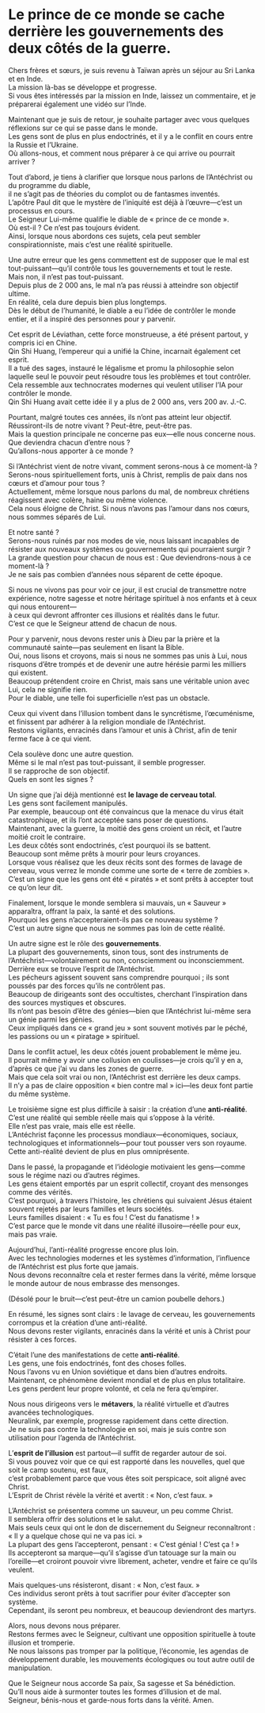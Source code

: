 # Le prince de ce monde se cache derrière les gouvernements des deux côtés de la guerre.  

Chers frères et sœurs, je suis revenu à Taïwan après un séjour au Sri Lanka et en Inde.  
La mission là-bas se développe et progresse.  
Si vous êtes intéressés par la mission en Inde, laissez un commentaire, et je préparerai également une vidéo sur l’Inde.  

Maintenant que je suis de retour, je souhaite partager avec vous quelques réflexions sur ce qui se passe dans le monde.  
Les gens sont de plus en plus endoctrinés, et il y a le conflit en cours entre la Russie et l’Ukraine.  
Où allons-nous, et comment nous préparer à ce qui arrive ou pourrait arriver ?  

Tout d’abord, je tiens à clarifier que lorsque nous parlons de l’Antéchrist ou du programme du diable,  
il ne s’agit pas de théories du complot ou de fantasmes inventés.  
L’apôtre Paul dit que le mystère de l’iniquité est déjà à l’œuvre—c’est un processus en cours.  
Le Seigneur Lui-même qualifie le diable de « prince de ce monde ».  
Où est-il ? Ce n’est pas toujours évident.  
Ainsi, lorsque nous abordons ces sujets, cela peut sembler conspirationniste, mais c’est une réalité spirituelle.  

Une autre erreur que les gens commettent est de supposer que le mal est tout-puissant—qu’il contrôle tous les gouvernements et tout le reste.  
Mais non, il n’est pas tout-puissant.  
Depuis plus de 2 000 ans, le mal n’a pas réussi à atteindre son objectif ultime.  
En réalité, cela dure depuis bien plus longtemps.  
Dès le début de l’humanité, le diable a eu l’idée de contrôler le monde entier, et il a inspiré des personnes pour y parvenir.  

Cet esprit de Léviathan, cette force monstrueuse, a été présent partout, y compris ici en Chine.  
Qin Shi Huang, l’empereur qui a unifié la Chine, incarnait également cet esprit.  
Il a tué des sages, instauré le légalisme et promu la philosophie selon laquelle seul le pouvoir peut résoudre tous les problèmes et tout contrôler.  
Cela ressemble aux technocrates modernes qui veulent utiliser l’IA pour contrôler le monde.  
Qin Shi Huang avait cette idée il y a plus de 2 000 ans, vers 200 av. J.-C.  

Pourtant, malgré toutes ces années, ils n’ont pas atteint leur objectif.  
Réussiront-ils de notre vivant ? Peut-être, peut-être pas.  
Mais la question principale ne concerne pas eux—elle nous concerne nous.  
Que deviendra chacun d’entre nous ?  
Qu’allons-nous apporter à ce monde ?  

Si l’Antéchrist vient de notre vivant, comment serons-nous à ce moment-là ?  
Serons-nous spirituellement forts, unis à Christ, remplis de paix dans nos cœurs et d’amour pour tous ?  
Actuellement, même lorsque nous parlons du mal, de nombreux chrétiens réagissent avec colère, haine ou même violence.  
Cela nous éloigne de Christ. Si nous n’avons pas l’amour dans nos cœurs, nous sommes séparés de Lui.  

Et notre santé ?  
Serons-nous ruinés par nos modes de vie, nous laissant incapables de résister aux nouveaux systèmes ou gouvernements qui pourraient surgir ?  
La grande question pour chacun de nous est : Que deviendrons-nous à ce moment-là ?  
Je ne sais pas combien d’années nous séparent de cette époque.  

Si nous ne vivons pas pour voir ce jour, il est crucial de transmettre notre expérience, notre sagesse et notre héritage spirituel à nos enfants et à ceux qui nous entourent—  
à ceux qui devront affronter ces illusions et réalités dans le futur.  
C’est ce que le Seigneur attend de chacun de nous.  

Pour y parvenir, nous devons rester unis à Dieu par la prière et la communauté sainte—pas seulement en lisant la Bible.  
Oui, nous lisons et croyons, mais si nous ne sommes pas unis à Lui, nous risquons d’être trompés et de devenir une autre hérésie parmi les milliers qui existent.  
Beaucoup prétendent croire en Christ, mais sans une véritable union avec Lui, cela ne signifie rien.  
Pour le diable, une telle foi superficielle n’est pas un obstacle.  

Ceux qui vivent dans l’illusion tombent dans le syncrétisme, l’œcuménisme, et finissent par adhérer à la religion mondiale de l’Antéchrist.  
Restons vigilants, enracinés dans l’amour et unis à Christ, afin de tenir ferme face à ce qui vient.

Cela soulève donc une autre question.  
Même si le mal n’est pas tout-puissant, il semble progresser.  
Il se rapproche de son objectif.  
Quels en sont les signes ?  

Un signe que j’ai déjà mentionné est **le lavage de cerveau total**.  
Les gens sont facilement manipulés.  
Par exemple, beaucoup ont été convaincus que la menace du virus était catastrophique, et ils l’ont acceptée sans poser de questions.  
Maintenant, avec la guerre, la moitié des gens croient un récit, et l’autre moitié croit le contraire.  
Les deux côtés sont endoctrinés, c’est pourquoi ils se battent.  
Beaucoup sont même prêts à mourir pour leurs croyances.  
Lorsque vous réalisez que les deux récits sont des formes de lavage de cerveau, vous verrez le monde comme une sorte de « terre de zombies ».  
C’est un signe que les gens ont été « piratés » et sont prêts à accepter tout ce qu’on leur dit.  

Finalement, lorsque le monde semblera si mauvais, un « Sauveur » apparaîtra, offrant la paix, la santé et des solutions.  
Pourquoi les gens n’accepteraient-ils pas ce nouveau système ?  
C’est un autre signe que nous ne sommes pas loin de cette réalité.  

Un autre signe est le rôle des **gouvernements**.  
La plupart des gouvernements, sinon tous, sont des instruments de l’Antéchrist—volontairement ou non, consciemment ou inconsciemment.  
Derrière eux se trouve l’esprit de l’Antéchrist.  
Les pécheurs agissent souvent sans comprendre pourquoi ; ils sont poussés par des forces qu’ils ne contrôlent pas.  
Beaucoup de dirigeants sont des occultistes, cherchant l’inspiration dans des sources mystiques et obscures.  
Ils n’ont pas besoin d’être des génies—bien que l’Antéchrist lui-même sera un génie parmi les génies.  
Ceux impliqués dans ce « grand jeu » sont souvent motivés par le péché, les passions ou un « piratage » spirituel.  

Dans le conflit actuel, les deux côtés jouent probablement le même jeu.  
Il pourrait même y avoir une collusion en coulisses—je crois qu’il y en a, d’après ce que j’ai vu dans les zones de guerre.  
Mais que cela soit vrai ou non, l’Antéchrist est derrière les deux camps.  
Il n’y a pas de claire opposition « bien contre mal » ici—les deux font partie du même système.  

Le troisième signe est plus difficile à saisir : la création d’une **anti-réalité**.  
C’est une réalité qui semble réelle mais qui s’oppose à la vérité.  
Elle n’est pas vraie, mais elle est réelle.  
L’Antéchrist façonne les processus mondiaux—économiques, sociaux, technologiques et informationnels—pour tout pousser vers son royaume.  
Cette anti-réalité devient de plus en plus omniprésente.  

Dans le passé, la propagande et l’idéologie motivaient les gens—comme sous le régime nazi ou d’autres régimes.  
Les gens étaient emportés par un esprit collectif, croyant des mensonges comme des vérités.  
C’est pourquoi, à travers l’histoire, les chrétiens qui suivaient Jésus étaient souvent rejetés par leurs familles et leurs sociétés.  
Leurs familles disaient : « Tu es fou ! C’est du fanatisme ! »  
C’est parce que le monde vit dans une réalité illusoire—réelle pour eux, mais pas vraie.  

Aujourd’hui, l’anti-réalité progresse encore plus loin.  
Avec les technologies modernes et les systèmes d’information, l’influence de l’Antéchrist est plus forte que jamais.  
Nous devons reconnaître cela et rester fermes dans la vérité, même lorsque le monde autour de nous embrasse des mensonges.  

(Désolé pour le bruit—c’est peut-être un camion poubelle dehors.)  

En résumé, les signes sont clairs : le lavage de cerveau, les gouvernements corrompus et la création d’une anti-réalité.  
Nous devons rester vigilants, enracinés dans la vérité et unis à Christ pour résister à ces forces.  

C’était l’une des manifestations de cette **anti-réalité**.  
Les gens, une fois endoctrinés, font des choses folles.  
Nous l’avons vu en Union soviétique et dans bien d’autres endroits.  
Maintenant, ce phénomène devient mondial et de plus en plus totalitaire.  
Les gens perdent leur propre volonté, et cela ne fera qu’empirer.  

Nous nous dirigeons vers le **métavers**, la réalité virtuelle et d’autres avancées technologiques.  
Neuralink, par exemple, progresse rapidement dans cette direction.  
Je ne suis pas contre la technologie en soi, mais je suis contre son utilisation pour l’agenda de l’Antéchrist.  

L’**esprit de l’illusion** est partout—il suffit de regarder autour de soi.  
Si vous pouvez voir que ce qui est rapporté dans les nouvelles, quel que soit le camp soutenu, est faux,  
c’est probablement parce que vous êtes soit perspicace, soit aligné avec Christ.  
L’Esprit de Christ révèle la vérité et avertit : « Non, c’est faux. »  

L’Antéchrist se présentera comme un sauveur, un peu comme Christ.  
Il semblera offrir des solutions et le salut.  
Mais seuls ceux qui ont le don de discernement du Seigneur reconnaîtront : « Il y a quelque chose qui ne va pas ici. »  
La plupart des gens l’accepteront, pensant : « C’est génial ! C’est ça ! »  
Ils accepteront sa marque—qu’il s’agisse d’un tatouage sur la main ou l’oreille—et croiront pouvoir vivre librement, acheter, vendre et faire ce qu’ils veulent.  

Mais quelques-uns résisteront, disant : « Non, c’est faux. »  
Ces individus seront prêts à tout sacrifier pour éviter d’accepter son système.  
Cependant, ils seront peu nombreux, et beaucoup deviendront des martyrs.  

Alors, nous devons nous préparer.  
Restons fermes avec le Seigneur, cultivant une opposition spirituelle à toute illusion et tromperie.  
Ne nous laissons pas tromper par la politique, l’économie, les agendas de développement durable, les mouvements écologiques ou tout autre outil de manipulation.  

Que le Seigneur nous accorde Sa paix, Sa sagesse et Sa bénédiction.  
Qu’Il nous aide à surmonter toutes les formes d’illusion et de mal.  
Seigneur, bénis-nous et garde-nous forts dans la vérité. Amen.

